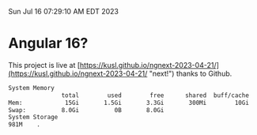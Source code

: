 Sun Jul 16 07:29:10 AM EDT 2023

# Angular 16?


This project is live at [https://kusl.github.io/ngnext-2023-04-21/](https://kusl.github.io/ngnext-2023-04-21/ "next!") thanks to Github.

```bash
System Memory
               total        used        free      shared  buff/cache   available
Mem:            15Gi       1.5Gi       3.3Gi       300Mi        10Gi        13Gi
Swap:          8.0Gi          0B       8.0Gi
System Storage
981M	.
